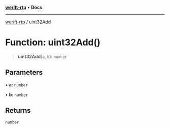 [**werift-rtp**](../README.md) • **Docs**

***

[werift-rtp](../globals.md) / uint32Add

# Function: uint32Add()

> **uint32Add**(`a`, `b`): `number`

## Parameters

• **a**: `number`

• **b**: `number`

## Returns

`number`
